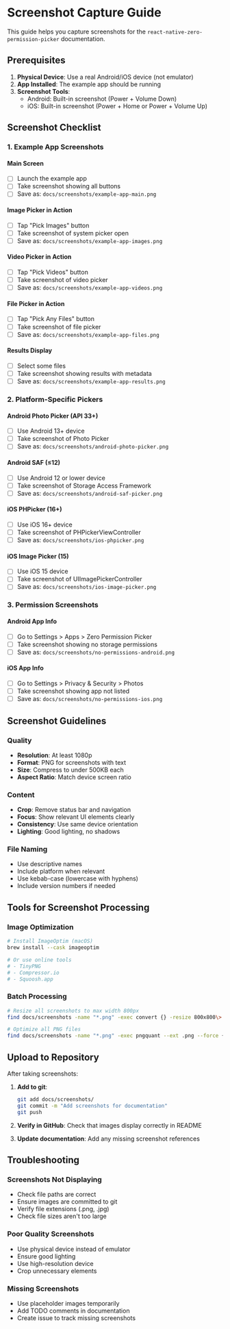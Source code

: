 # Screenshot Capture Guide

This guide helps you capture screenshots for the `react-native-zero-permission-picker` documentation.

## Prerequisites

1. **Physical Device**: Use a real Android/iOS device (not emulator)
2. **App Installed**: The example app should be running
3. **Screenshot Tools**: 
   - Android: Built-in screenshot (Power + Volume Down)
   - iOS: Built-in screenshot (Power + Home or Power + Volume Up)

## Screenshot Checklist

### 1. Example App Screenshots

#### Main Screen
- [ ] Launch the example app
- [ ] Take screenshot showing all buttons
- [ ] Save as: `docs/screenshots/example-app-main.png`

#### Image Picker in Action
- [ ] Tap "Pick Images" button
- [ ] Take screenshot of system picker open
- [ ] Save as: `docs/screenshots/example-app-images.png`

#### Video Picker in Action
- [ ] Tap "Pick Videos" button
- [ ] Take screenshot of video picker
- [ ] Save as: `docs/screenshots/example-app-videos.png`

#### File Picker in Action
- [ ] Tap "Pick Any Files" button
- [ ] Take screenshot of file picker
- [ ] Save as: `docs/screenshots/example-app-files.png`

#### Results Display
- [ ] Select some files
- [ ] Take screenshot showing results with metadata
- [ ] Save as: `docs/screenshots/example-app-results.png`

### 2. Platform-Specific Pickers

#### Android Photo Picker (API 33+)
- [ ] Use Android 13+ device
- [ ] Take screenshot of Photo Picker
- [ ] Save as: `docs/screenshots/android-photo-picker.png`

#### Android SAF (≤12)
- [ ] Use Android 12 or lower device
- [ ] Take screenshot of Storage Access Framework
- [ ] Save as: `docs/screenshots/android-saf-picker.png`

#### iOS PHPicker (16+)
- [ ] Use iOS 16+ device
- [ ] Take screenshot of PHPickerViewController
- [ ] Save as: `docs/screenshots/ios-phpicker.png`

#### iOS Image Picker (15)
- [ ] Use iOS 15 device
- [ ] Take screenshot of UIImagePickerController
- [ ] Save as: `docs/screenshots/ios-image-picker.png`

### 3. Permission Screenshots

#### Android App Info
- [ ] Go to Settings > Apps > Zero Permission Picker
- [ ] Take screenshot showing no storage permissions
- [ ] Save as: `docs/screenshots/no-permissions-android.png`

#### iOS App Info
- [ ] Go to Settings > Privacy & Security > Photos
- [ ] Take screenshot showing app not listed
- [ ] Save as: `docs/screenshots/no-permissions-ios.png`

## Screenshot Guidelines

### Quality
- **Resolution**: At least 1080p
- **Format**: PNG for screenshots with text
- **Size**: Compress to under 500KB each
- **Aspect Ratio**: Match device screen ratio

### Content
- **Crop**: Remove status bar and navigation
- **Focus**: Show relevant UI elements clearly
- **Consistency**: Use same device orientation
- **Lighting**: Good lighting, no shadows

### File Naming
- Use descriptive names
- Include platform when relevant
- Use kebab-case (lowercase with hyphens)
- Include version numbers if needed

## Tools for Screenshot Processing

### Image Optimization
```bash
# Install ImageOptim (macOS)
brew install --cask imageoptim

# Or use online tools
# - TinyPNG
# - Compressor.io
# - Squoosh.app
```

### Batch Processing
```bash
# Resize all screenshots to max width 800px
find docs/screenshots -name "*.png" -exec convert {} -resize 800x800\> {} \;

# Optimize all PNG files
find docs/screenshots -name "*.png" -exec pngquant --ext .png --force {} \;
```

## Upload to Repository

After taking screenshots:

1. **Add to git**:
   ```bash
   git add docs/screenshots/
   git commit -m "Add screenshots for documentation"
   git push
   ```

2. **Verify in GitHub**: Check that images display correctly in README

3. **Update documentation**: Add any missing screenshot references

## Troubleshooting

### Screenshots Not Displaying
- Check file paths are correct
- Ensure images are committed to git
- Verify file extensions (.png, .jpg)
- Check file sizes aren't too large

### Poor Quality Screenshots
- Use physical device instead of emulator
- Ensure good lighting
- Use high-resolution device
- Crop unnecessary elements

### Missing Screenshots
- Use placeholder images temporarily
- Add TODO comments in documentation
- Create issue to track missing screenshots
